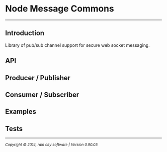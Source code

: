 # Node Message Commons
- - -

## Introduction
Library of pub/sub channel support for secure web socket messaging.

## API

## Producer / Publisher

## Consumer / Subscriber

## Examples

## Tests

- - -
<p><small><em>Copyright © 2014, rain city software | Version 0.90.05</em></small></p>
